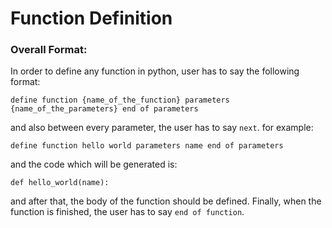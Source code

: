 # Function Definition
### Overall Format:
In order to define any function in python, user has to say the following format:

    define function {name_of_the_function} parameters {name_of_the_parameters} end of parameters
    
 and also between every parameter, the user has to say `next`. 
 for example:

    define function hello world parameters name end of parameters

and the code which will be generated is:

    def hello_world(name):

and after that, the body of the function should be defined. Finally, when the function is finished, the user has to say
`end of function`.